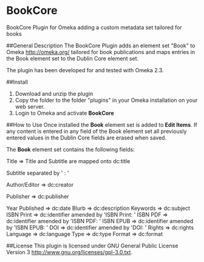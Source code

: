 # BookCore
BookCore Plugin for Omeka adding a custom metadata set tailored for books

##General Description
The BookCore Plugin adds an element set "Book" to Omeka <http://omeka.org/> tailored for book publications and maps entries in the Book element set to the Dublin Core element set.

The plugin has been developed for and tested with Omeka 2.3.

##Install
1) Download and unzip the plugin
2) Copy the folder to the folder "plugins" in your Omeka installation on your web server.
3) Login to Omeka and activate **BookCore**

##How to Use
Once installed the **Book** element set is added to **Edit Items**. If any content is entered in any field of the Book element set all previously entered values in the Dublin Core fields are erased when saved.

The **Book** element set contains the following fields:

Title 					=> Title and Subtitle are mapped onto dc:title 

Subtitle					   separated by ' : '

Author/Editor 	=> dc:creator

Publisher 			=> dc:publisher

Year Published	=> dc:date
Blurb					=> dc:description
Keywords			=> dc:subject
ISBN Print			=> dc:identifier amended by 'ISBN Print: '
ISBN PDF			=> dc:identifier amended by 'ISBN PDF: '
ISBN EPUB			=> dc:identifier amended by 'ISBN EPUB: '
DOI						=> dc:identifier amended by 'DOI: '
Rights					=> dc:rights
Language			=> dc:language
Type					=> dc:type
Format				=> dc:format

##License
This plugin is licensed under GNU General Public License Version 3 <http://www.gnu.org/licenses/gpl-3.0.txt>.
